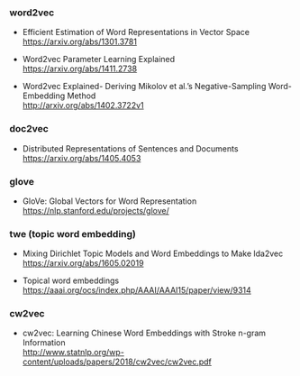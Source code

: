 ### word2vec

- Efficient Estimation of Word Representations in Vector Space  
https://arxiv.org/abs/1301.3781

- Word2vec Parameter Learning Explained  
https://arxiv.org/abs/1411.2738

- Word2vec Explained- Deriving Mikolov et al.’s Negative-Sampling Word-Embedding Method  
http://arxiv.org/abs/1402.3722v1

### doc2vec
- Distributed Representations of Sentences and Documents  
https://arxiv.org/abs/1405.4053

### glove

- GloVe: Global Vectors for Word Representation  
https://nlp.stanford.edu/projects/glove/

### twe (topic word embedding)
- Mixing Dirichlet Topic Models and Word Embeddings to Make lda2vec  
https://arxiv.org/abs/1605.02019  
  
- Topical word embeddings  
https://aaai.org/ocs/index.php/AAAI/AAAI15/paper/view/9314

### cw2vec
- cw2vec: Learning Chinese Word Embeddings with Stroke n-gram Information  
http://www.statnlp.org/wp-content/uploads/papers/2018/cw2vec/cw2vec.pdf
